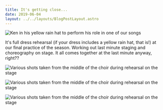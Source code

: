 ```yaml
---
title: It's getting close...
date: 2019-06-04
layout: ../../layouts/BlogPostLayout.astro
---
```

![](/images/20190604_193607.jpg "Ken in his yellow rain hat to perform his role in one of our songs")

It's full dress rehearsal (if your dress includes a yellow rain hat, that is!) at our final practice of the season. Working out last minute staging and choreography on stage. It all comes together at the last minute anyway, right??

![](/images/20190604_193643.jpg "Various shots taken from the middle of the choir during rehearsal on the stage")

![](/images/20190604_191811.jpg "Various shots taken from the middle of the choir during rehearsal on the stage")

![](/images/20190604_200818.jpg "Various shots taken from the middle of the choir during rehearsal on the stage")
